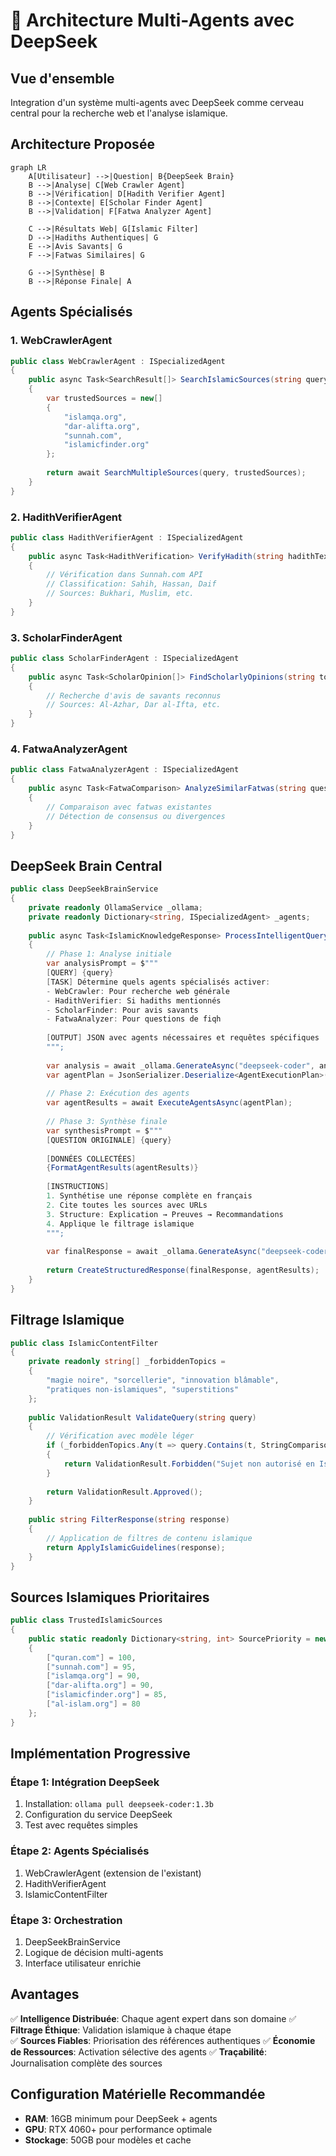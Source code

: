 # 🧠 Architecture Multi-Agents avec DeepSeek

## Vue d'ensemble
Integration d'un système multi-agents avec DeepSeek comme cerveau central pour la recherche web et l'analyse islamique.

## Architecture Proposée

```mermaid
graph LR
    A[Utilisateur] -->|Question| B{DeepSeek Brain}
    B -->|Analyse| C[Web Crawler Agent]
    B -->|Vérification| D[Hadith Verifier Agent]
    B -->|Contexte| E[Scholar Finder Agent]
    B -->|Validation| F[Fatwa Analyzer Agent]
    
    C -->|Résultats Web| G[Islamic Filter]
    D -->|Hadiths Authentiques| G
    E -->|Avis Savants| G
    F -->|Fatwas Similaires| G
    
    G -->|Synthèse| B
    B -->|Réponse Finale| A
```

## Agents Spécialisés

### 1. WebCrawlerAgent
```csharp
public class WebCrawlerAgent : ISpecializedAgent
{
    public async Task<SearchResult[]> SearchIslamicSources(string query)
    {
        var trustedSources = new[]
        {
            "islamqa.org",
            "dar-alifta.org", 
            "sunnah.com",
            "islamicfinder.org"
        };
        
        return await SearchMultipleSources(query, trustedSources);
    }
}
```

### 2. HadithVerifierAgent
```csharp
public class HadithVerifierAgent : ISpecializedAgent
{
    public async Task<HadithVerification> VerifyHadith(string hadithText)
    {
        // Vérification dans Sunnah.com API
        // Classification: Sahih, Hassan, Daif
        // Sources: Bukhari, Muslim, etc.
    }
}
```

### 3. ScholarFinderAgent
```csharp
public class ScholarFinderAgent : ISpecializedAgent
{
    public async Task<ScholarOpinion[]> FindScholarlyOpinions(string topic)
    {
        // Recherche d'avis de savants reconnus
        // Sources: Al-Azhar, Dar al-Ifta, etc.
    }
}
```

### 4. FatwaAnalyzerAgent
```csharp
public class FatwaAnalyzerAgent : ISpecializedAgent
{
    public async Task<FatwaComparison> AnalyzeSimilarFatwas(string question)
    {
        // Comparaison avec fatwas existantes
        // Détection de consensus ou divergences
    }
}
```

## DeepSeek Brain Central

```csharp
public class DeepSeekBrainService
{
    private readonly OllamaService _ollama;
    private readonly Dictionary<string, ISpecializedAgent> _agents;
    
    public async Task<IslamicKnowledgeResponse> ProcessIntelligentQuery(string query)
    {
        // Phase 1: Analyse initiale
        var analysisPrompt = $"""
        [QUERY] {query}
        [TASK] Détermine quels agents spécialisés activer:
        - WebCrawler: Pour recherche web générale
        - HadithVerifier: Si hadiths mentionnés
        - ScholarFinder: Pour avis savants
        - FatwaAnalyzer: Pour questions de fiqh
        
        [OUTPUT] JSON avec agents nécessaires et requêtes spécifiques
        """;
        
        var analysis = await _ollama.GenerateAsync("deepseek-coder", analysisPrompt);
        var agentPlan = JsonSerializer.Deserialize<AgentExecutionPlan>(analysis);
        
        // Phase 2: Exécution des agents
        var agentResults = await ExecuteAgentsAsync(agentPlan);
        
        // Phase 3: Synthèse finale
        var synthesisPrompt = $"""
        [QUESTION ORIGINALE] {query}
        
        [DONNÉES COLLECTÉES]
        {FormatAgentResults(agentResults)}
        
        [INSTRUCTIONS]
        1. Synthétise une réponse complète en français
        2. Cite toutes les sources avec URLs
        3. Structure: Explication → Preuves → Recommandations
        4. Applique le filtrage islamique
        """;
        
        var finalResponse = await _ollama.GenerateAsync("deepseek-coder", synthesisPrompt);
        
        return CreateStructuredResponse(finalResponse, agentResults);
    }
}
```

## Filtrage Islamique

```csharp
public class IslamicContentFilter
{
    private readonly string[] _forbiddenTopics = 
    {
        "magie noire", "sorcellerie", "innovation blâmable",
        "pratiques non-islamiques", "superstitions"
    };
    
    public ValidationResult ValidateQuery(string query)
    {
        // Vérification avec modèle léger
        if (_forbiddenTopics.Any(t => query.Contains(t, StringComparison.OrdinalIgnoreCase)))
        {
            return ValidationResult.Forbidden("Sujet non autorisé en Islam");
        }
        
        return ValidationResult.Approved();
    }
    
    public string FilterResponse(string response)
    {
        // Application de filtres de contenu islamique
        return ApplyIslamicGuidelines(response);
    }
}
```

## Sources Islamiques Prioritaires

```csharp
public class TrustedIslamicSources
{
    public static readonly Dictionary<string, int> SourcePriority = new()
    {
        ["quran.com"] = 100,
        ["sunnah.com"] = 95,
        ["islamqa.org"] = 90,
        ["dar-alifta.org"] = 90,
        ["islamicfinder.org"] = 85,
        ["al-islam.org"] = 80
    };
}
```

## Implémentation Progressive

### Étape 1: Intégration DeepSeek
1. Installation: `ollama pull deepseek-coder:1.3b`
2. Configuration du service DeepSeek
3. Test avec requêtes simples

### Étape 2: Agents Spécialisés  
1. WebCrawlerAgent (extension de l'existant)
2. HadithVerifierAgent
3. IslamicContentFilter

### Étape 3: Orchestration
1. DeepSeekBrainService
2. Logique de décision multi-agents
3. Interface utilisateur enrichie

## Avantages

✅ **Intelligence Distribuée**: Chaque agent expert dans son domaine
✅ **Filtrage Éthique**: Validation islamique à chaque étape  
✅ **Sources Fiables**: Priorisation des références authentiques
✅ **Économie de Ressources**: Activation sélective des agents
✅ **Traçabilité**: Journalisation complète des sources

## Configuration Matérielle Recommandée

- **RAM**: 16GB minimum pour DeepSeek + agents
- **GPU**: RTX 4060+ pour performance optimale
- **Stockage**: 50GB pour modèles et cache
